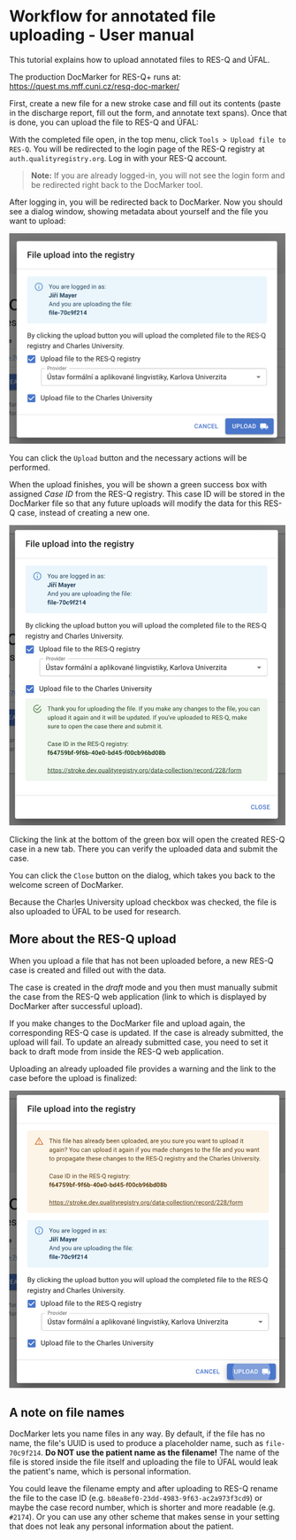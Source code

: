 # Workflow for annotated file uploading - User manual

This tutorial explains how to upload annotated files to RES-Q and ÚFAL.

The production DocMarker for RES-Q+ runs at:
https://quest.ms.mff.cuni.cz/resq-doc-marker/

First, create a new file for a new stroke case and fill out its contents (paste in the discharge report, fill out the form, and annotate text spans). Once that is done, you can upload the file to RES-Q and ÚFAL:

With the completed file open, in the top menu, click `Tools > Upload file to RES-Q`. You will be redirected to the login page of the RES-Q registry at `auth.qualityregistry.org`. Log in with your RES-Q account.

> **Note:** If you are already logged-in, you will not see the login form and be redirected right back to the DocMarker tool.

After logging in, you will be redirected back to DocMarker. Now you should see a dialog window, showing metadata about yourself and the file you want to upload:

<img alt="Upload dialog screenshot" src="upload-dialog-screenshot.png" width="500"/>

You can click the `Upload` button and the necessary actions will be performed.

When the upload finishes, you will be shown a green success box with assigned *Case ID* from the RES-Q registry. This case ID will be stored in the DocMarker file so that any future uploads will modify the data for this RES-Q case, instead of creating a new one.

<img alt="Upload dialog success screenshot" src="upload-dialog-success-screenshot.png" width="500"/>

Clicking the link at the bottom of the green box will open the created RES-Q case in a new tab. There you can verify the uploaded data and submit the case.

You can click the `Close` button on the dialog, which takes you back to the welcome screen of DocMarker.

Because the Charles University upload checkbox was checked, the file is also uploaded to ÚFAL to be used for research.


## More about the RES-Q upload

When you upload a file that has not been uploaded before, a new RES-Q case is created and filled out with the data.

The case is created in the *draft* mode and you then must manually submit the case from the RES-Q web application (link to which is displayed by DocMarker after successful upload).

If you make changes to the DocMarker file and upload again, the corresponding RES-Q case is updated. If the case is already submitted, the upload will fail. To update an already submitted case, you need to set it back to draft mode from inside the RES-Q web application.

Uploading an already uploaded file provides a warning and the link to the case before the upload is finalized:

<img alt="Reupload dialog warning screenshot" src="reupload-dialog-warning-screenshot.png" width="500"/>


## A note on file names

DocMarker lets you name files in any way. By default, if the file has no name, the file's UUID is used to produce a placeholder name, such as `file-70c9f214`. **Do NOT use the patient name as the filename!** The name of the file is stored inside the file itself and uploading the file to ÚFAL would leak the patient's name, which is personal information.

You could leave the filename empty and after uploading to RES-Q rename the file to the case ID (e.g. `b8ea8ef0-23dd-4983-9f63-ac2a973f3cd9`) or maybe the case record number, which is shorter and more readable (e.g. `#2174`). Or you can use any other scheme that makes sense in your setting that does not leak any personal information about the patient.
